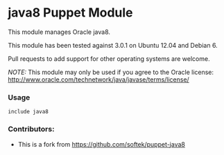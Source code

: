 # java8 Puppet Module
This module manages Oracle java8.

This module has been tested against 3.0.1 on Ubuntu 12.04 and Debian 6.

Pull requests to add support for other operating systems are welcome.

*NOTE:* This module may only be used if you agree to the Oracle license: http://www.oracle.com/technetwork/java/javase/terms/license/

### Usage

    include java8

### Contributors:

* This is a fork from https://github.com/softek/puppet-java8
